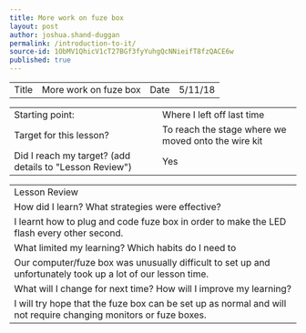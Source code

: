 ```yaml
---
title: More work on fuze box
layout: post
author: joshua.shand-duggan
permalink: /introduction-to-it/
source-id: 1ObMV1QhicV1cT27BGf3fyYuhgQcNNieifT8fzQACE6w
published: true
---
```

<table>
  <tr>
    <td>Title</td>
    <td>More work on fuze box</td>
    <td>Date</td>
    <td>5/11/18</td>
  </tr>
</table>


<table>
  <tr>
    <td>Starting point:</td>
    <td>Where I left off last time</td>
  </tr>
  <tr>
    <td>Target for this lesson?</td>
    <td>To reach the stage where we moved onto the wire kit</td>
  </tr>
  <tr>
    <td>Did I reach my target? 
(add details to "Lesson Review")</td>
    <td>Yes</td>
  </tr>
</table>


<table>
  <tr>
    <td>Lesson Review</td>
  </tr>
  <tr>
    <td>How did I learn? What strategies were effective? </td>
  </tr>
  <tr>
    <td>I learnt how to plug and code fuze box in order to make the LED flash every other second.</td>
  </tr>
  <tr>
    <td>What limited my learning? Which habits do I need to </td>
  </tr>
  <tr>
    <td>Our computer/fuze box was unusually difficult to set up and unfortunately took up a lot of our lesson time.</td>
  </tr>
  <tr>
    <td>What will I change for next time? How will I improve my learning?</td>
  </tr>
  <tr>
    <td>I will try hope that the fuze box can be set up as normal and will not require changing monitors or fuze boxes.</td>
  </tr>
</table>


